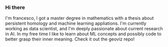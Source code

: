 ### Hi there 
I'm francesco, I got a master degree in mathematics with a thesis about persistent homology and machine learning appliations. 
I'm currently working as data scientist, and I'm deeply passionate about current research in AI. 
In my free time I like to learn about ML concepts and possibly code to better grasp their inner meaning. Check it out the geoviz repo!


